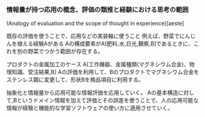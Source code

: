 ### 情報量が持つ応用の概念、評価の類推と経験における思考の範囲
(Analogy of evaluation and the scope of thought in experience)[aeste]

既存の評価を使うことで、応用などの実装軸に使うこと
例えば、野菜でにんじんを植える経験Aがある
Aの構成要素がA[肥料,水,日光,観察,B]であるときに、これを別の野菜でつかう範囲が存在する。

プロダクトの金属加工のケース
A[工作機器、金属種類(マグネシウム合金)、物理知識、受注結果,B]
Aの評価を利用して、Bのプロダクトでマグネシウム合金をステンレス鋼に変更して、形状Bを検品項目に利用する。


抽象化と情報量から応用可能な情報評価を応用していく。
Aの基本構造に対して,Bというドメイン情報を加えて評価とその誤差を使うことで、人の応用可能な情報が経験と機能的な学習ソフトウェアの使い方に適用させていく。
